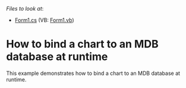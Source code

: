 <!-- default file list -->
*Files to look at*:

* [Form1.cs](./CS/WindowsFormsApplication5/Form1.cs) (VB: [Form1.vb](./VB/WindowsFormsApplication5/Form1.vb))
<!-- default file list end -->
# How to bind a chart to an MDB database at runtime


<p>This example demonstrates how to bind a chart to an MDB database at runtime.</p>

<br/>


